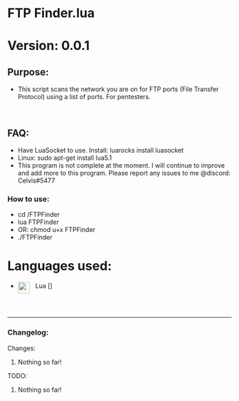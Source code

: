 # FTP Finder.lua
# Version: 0.0.1

## Purpose:

- This script scans the network you are on for FTP ports (File Transfer Protocol) using a list of ports. For pentesters.
<br />

## FAQ:
- Have LuaSocket to use. Install: luarocks install luasocket
- Linux: sudo apt-get install lua5.1
- This program is not complete at the moment. I will continue to improve and add more to this program. Please report any issues to me @discord: Celvis#5477

### How to use:
- cd /FTPFinder
- lua FTPFinder
- OR: chmod u+x FTPFinder
- ./FTPFinder

# Languages used:
- Lua
[<img align="left" alt="" width="26px" src="https://upload.wikimedia.org/wikipedia/commons/thumb/c/cf/Lua-Logo.svg/600px-Lua-Logo.svg.png?20150107024942" style="padding-right:10px;" />]

<br />
<br />

---

### Changelog:
Changes:
1. Nothing so far!

TODO:
1. Nothing so far!
